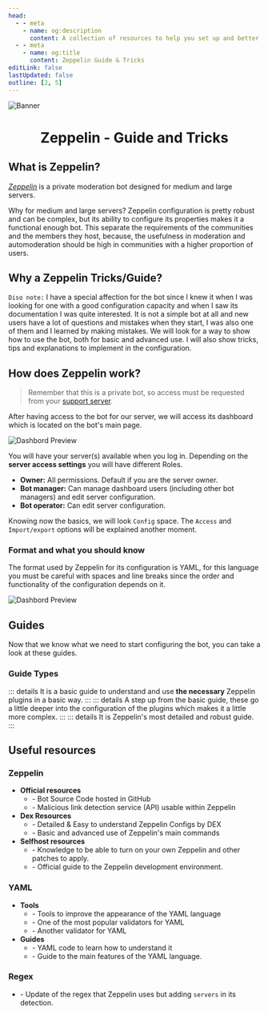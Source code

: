 ```yaml
---
head:
  - - meta
    - name: og:description
      content: A collection of resources to help you set up and better understand Zeppelin
  - - meta
    - name: og:title
      content: Zeppelin Guide & Tricks
editLink: false
lastUpdated: false
outline: [2, 5]
---
```

![Banner](/assets/ZepTricks.png)

<div align=center>
<h1>Zeppelin - Guide and Tricks</h1>
</div>

## What is Zeppelin?
*[Zeppelin](https://zeppelin.gg/)* is a private moderation bot designed for medium and large servers.

Why for medium and large servers? Zeppelin configuration is pretty robust and can be complex, but its ability to configure its properties makes it a functional enough bot.
This separate the requirements of the communities and the members they host, because, the usefulness in moderation and automoderation should be high in communities with a higher proportion of users.

## Why a Zeppelin Tricks/Guide?
`Diso note:` I have a special affection for the bot since I knew it when I was looking for one with a good configuration capacity and when I saw its documentation I was quite interested. It is not a simple bot at all and new users have a lot of questions and mistakes when they start, I was also one of them and I learned by making mistakes. We will look for a way to show how to use the bot, both for basic and advanced use. I will also show tricks, tips and explanations to implement in the configuration.


## How does Zeppelin work?
> Remember that this is a private bot, so access must be requested from your [support server](https://discord.com/invite/w8njuNu "Zeppelin Discord Server").

After having access to the bot for our server, we will access its dashboard which is located on the bot's main page.

![Dashbord Preview](/assets/DashboardPreview.png)

You will have your server(s) available when you log in. Depending on the **server access settings** you will have different Roles.
+ **Owner:** All permissions. Default if you are the server owner.
+ **Bot manager:** Can manage dashboard users (including other bot managers) and edit server configuration.
+ **Bot operator:** Can edit server configuration.

Knowing now the basics, we will look `Config` space. The `Access` and `Import/export` options will be explained another moment.

### Format and what you should know
The format used by Zeppelin for its configuration is YAML, for this language you must be careful with spaces and line breaks since the order and functionality of the configuration depends on it.

![Dashbord Preview](/assets/DashboardPreview2.png)

## Guides
Now that we know what we need to start configuring the bot, you can take a look at these guides.

### Guide Types

::: details <Badge type="tip" text="Basic Guide" />
It is a basic guide to understand and use **the necessary** Zeppelin plugins in a basic way.
:::
::: details <Badge type="warning" text="Medium Guide" />
A step up from the basic guide, these go a little deeper into the configuration of the plugins which makes it a little more complex.
:::
::: details <Badge type="danger" text="Advanced Guide" />
It is Zeppelin's most detailed and robust guide.
:::

## Useful resources

### Zeppelin
- **Official resources**
    - [<Badge type="tip" text="Source Code" />](https://github.com/ZeppelinBot/Zeppelin/) - Bot Source Code hosted in GitHub
    - [<Badge type="tip" text="Phisherman" />](https://phisherman.gg/) - Malicious link detection service (API) usable within Zeppelin
- **Dex Resources**
    - [<Badge type="tip" text="Zep by Dex" />](https://github.com/shoaibsajid1/Zeppelin#zep-by-dex) - Detailed & Easy to understand Zeppelin Configs by DEX 
    - [<Badge type="tip" text="Zeppelin Handbook" />](https://docs.google.com/presentation/d/e/2PACX-1vQTFZW4NiJicngfAv36tLlWG5XjktVyZhljekOkzUyzsktwcNCH_Zm82Dm3r1c7S7vKOArJ6XIO5azC/pub?start=true#slide=id.gc6f9e470d_0_0) - Basic and advanced use of Zeppelin's main commands
- **Selfhost resources**
    - [<Badge type="tip" text="Zeppelin Wiki" />](https://zeppelin.wiki/) - Knowledge to be able to turn on your own Zeppelin and other patches to apply.
    - [<Badge type="tip" text="Zeppelin Development" />](https://github.com/ZeppelinBot/Zeppelin/blob/master/DEVELOPMENT.md) - Official guide to the Zeppelin development environment.

### YAML
- **Tools**
    - [<Badge type="danger" text="YAML Online Tools" />](https://onlineyamltools.com/) - Tools to improve the appearance of the YAML language
    - [<Badge type="danger" text="YAML Validator" />](https://www.yamllint.com/) - One of the most popular validators for YAML
    - [<Badge type="danger" text="JSON | YAML Validator" />](https://jsonformatter.org/yaml-validator) - Another validator for YAML
- **Guides**
    - [<Badge type="danger" text="LearnXinYMinutes | YAML" />](https://learnxinyminutes.com/docs/yaml/) - YAML code to learn how to understand it
    - [<Badge type="danger" text="Learn YAML" />](https://www.tutorialspoint.com/yaml/index.htm) - Guide to the main features of the YAML language.

### Regex
- [<Badge type="info" text="Invites" />](https://regex101.com/r/PqFR1G/1) - Update of the regex that Zeppelin uses but adding `servers` in its detection.
